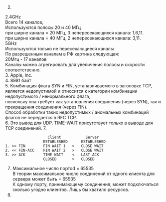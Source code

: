 2. 
2.4GHz  
Всего 14 каналов,  
Используются полосы 20 и 40 МГц  
при ширне канала = 20 МГц, 3 непересекающихся канала: 1,6,11.  
при ширне канала = 40 МГц, 2 непересекающихся канала: 3,11.  
5GHz  
Используются только не пересекающиеся каналы  
По разрешенным каналам в РФ картина следующая:  
20Мгц - 17 каналов  
Каналы можно агрегировать для увеличения полосы и скорости соответственно.  
3. Apple, Inc.  
4. 8981 байт  
5. Комбинация флага SYN и FIN, устанавливаемого в заголовке TCP, является недопустимой и относится к категории комбинации недопустимого / ненормального флага,  
  поскольку она требует как установления соединения (через SYN), так и прекращения соединения (через FIN).  
  Способ обработки таких недопустимых / аномальных комбинаций флагов не передается в RFC TCP.  
6. Это вывод для UDP. TIME-WAIT присутствует только в выводе для TCP соединений.
7.
```
                   Client           Server 
                 ESTABLESHED      ESTABLESHED
1. >> FIN        FIN WAIT 1   >   CLOSE WAIT
2. << FIN-ACC    FIN WAIT 2   >   CLOSE WAIT 
3. >> ACK        TIME WAIT    <   LAST ACK
                 CLOSED       >   CLOSED
```
7. Максимальное число портоd = 65535  
В теории максимальное число соединений от одного клиента для сервера может быть  = 65535  
К одному порту, принимающему соединения, может подключаться сколько угодно клиентов. Лишь бы хватило ресурсов.  
8.
